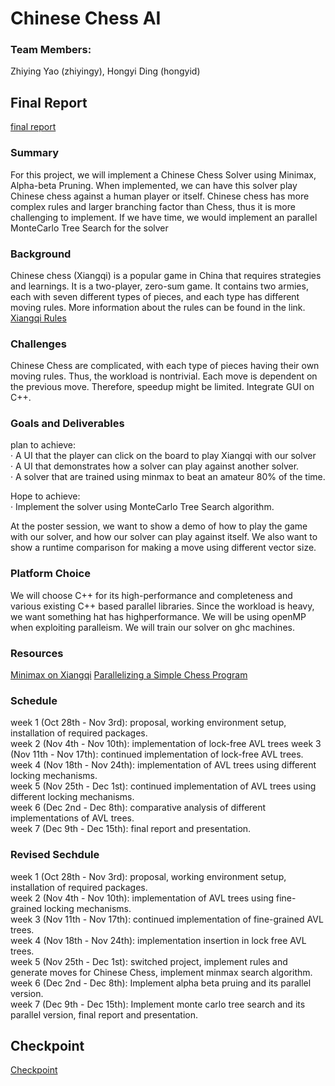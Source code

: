 # Chinese Chess AI
### Team Members: 
Zhiying Yao (zhiyingy), Hongyi Ding (hongyid)

## Final Report
[final report](https://github.com/zhiyingy/zhiyingy.github.io/blob/zhiyingy-proposal/final.md)

### Summary

For this project, we will implement a Chinese Chess Solver using Minimax, Alpha-beta Pruning. When implemented, we can have this solver play Chinese chess against a human player or itself. Chinese chess has more complex rules and larger branching factor than Chess, thus it is more challenging to implement. If we have time, we would implement an parallel MonteCarlo Tree Search for the solver

### Background

Chinese chess (Xiangqi) is a popular game in China that requires strategies and learnings.
It is a two-player, zero-sum game. It contains two armies, each with seven different types
of pieces, and each type has different moving rules. More information about the rules can
be found in the link.
[Xiangqi Rules](https://en.wikipedia.org/wiki/Xiangqi)

### Challenges
Chinese Chess are complicated, with each type of pieces having their own moving rules.
Thus, the workload is nontrivial.
Each move is dependent on the previous move. Therefore, speedup might be limited.
Integrate GUI on C++.

### Goals and Deliverables

plan to achieve: <br />
· A UI that the player can click on the board to play Xiangqi with our solver <br />
· A UI that demonstrates how a solver can play against another solver. <br />
· A solver that are trained using minmax to beat an amateur 80% of the time. 

Hope to achieve: <br />
· Implement the solver using MonteCarlo Tree Search algorithm.

At the poster session, we want to show a demo of how to play the game with our solver,
and how our solver can play against itself. We also want to show a runtime comparison for
making a move using different vector size.

### Platform Choice
We will choose C++ for its high-performance and completeness and various existing C++
based parallel libraries. Since the workload is heavy, we want something hat has highperformance.
We will be using openMP when exploiting paralleism. We will train our solver on ghc
machines.

### Resources
[Minimax on Xiangqi](http://stanford.edu/~dengl11/resource/doc/221-Report.pdf)
[Parallelizing a Simple Chess Program](https://pdfs.semanticscholar.org/8e1b/da134a45bd362c61827e99fd1e2cb624079d.pdf)

### Schedule
week 1 (Oct 28th - Nov 3rd): proposal, working environment setup, installation of required packages. <br />
week 2 (Nov 4th - Nov 10th): implementation of lock-free AVL trees
week 3 (Nov 11th - Nov 17th): continued implementation of lock-free AVL trees.<br />
week 4 (Nov 18th - Nov 24th): implementation of AVL trees using different locking mechanisms.<br />
week 5 (Nov 25th - Dec 1st): continued implementation of AVL trees using different locking mechanisms.<br />
week 6 (Dec 2nd - Dec 8th): comparative analysis of different implementations of AVL trees. <br />
week 7 (Dec 9th - Dec 15th): final report and presentation.<br />

### Revised Sechdule
week 1 (Oct 28th - Nov 3rd): proposal, working environment setup, installation of required packages. <br />
week 2 (Nov 4th - Nov 10th): implementation of AVL trees using fine-grained locking mechanisms.<br />
week 3 (Nov 11th - Nov 17th): continued implementation of fine-grained AVL trees.<br />
week 4 (Nov 18th - Nov 24th): implementation insertion in lock free AVL trees.<br />
week 5 (Nov 25th - Dec 1st): switched project, implement rules and generate moves for Chinese Chess, implement minmax search algorithm.<br />
week 6 (Dec 2nd - Dec 8th): Implement alpha beta pruing and its parallel version. <br />
week 7 (Dec 9th - Dec 15th): Implement monte carlo tree search and its parallel version, final report and presentation.<br />

## Checkpoint
[Checkpoint](https://github.com/zhiyingy/zhiyingy.github.io/blob/master/checkpoint.md)
